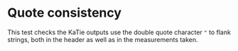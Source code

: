 # Quote consistency

This test checks the KaTie outputs use the double quote character `"` to flank strings, both in the header as well as in the measurements taken.